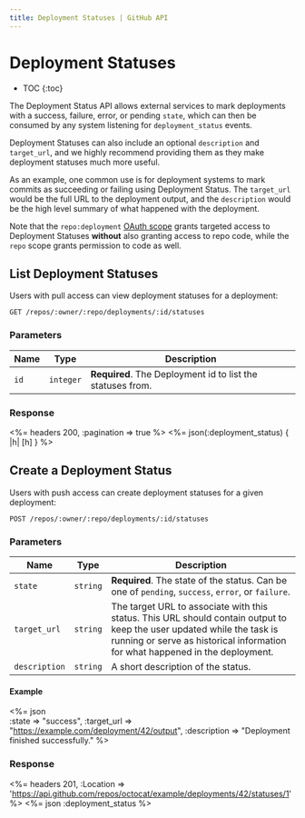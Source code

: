```yaml
---
title: Deployment Statuses | GitHub API
---
```


# Deployment Statuses

* TOC
{:toc}

The Deployment Status API allows external services to mark deployments with a
success, failure, error, or pending `state`, which can then be consumed by any
system listening for `deployment_status` events.

Deployment Statuses can also include an optional `description` and `target_url`, and
we highly recommend providing them as they make deployment statuses much more
useful.

As an example, one common use is for deployment systems to mark commits as
succeeding or failing using Deployment Status.  The `target_url` would be the
full URL to the deployment output, and the `description` would be the high
level summary of what happened with the deployment.

Note that the `repo:deployment` [OAuth scope](/v3/oauth/#scopes) grants
targeted access to Deployment Statuses **without** also granting access to repo
code, while the `repo` scope grants permission to code as well.

## List Deployment Statuses

Users with pull access can view deployment statuses for a deployment:

    GET /repos/:owner/:repo/deployments/:id/statuses

### Parameters

Name | Type | Description
-----|------|--------------
`id` |`integer`| **Required**. The Deployment id to list the statuses from.


### Response

<%= headers 200, :pagination => true %>
<%= json(:deployment_status) { |h| [h] } %>

## Create a Deployment Status

Users with push access can create deployment statuses for a given deployment:

    POST /repos/:owner/:repo/deployments/:id/statuses

### Parameters

Name | Type | Description
-----|------|--------------
`state`|`string` | **Required**. The state of the status. Can be one of `pending`, `success`, `error`, or `failure`.
`target_url`|`string` | The target URL to associate with this status.  This URL should contain output to keep the user updated while the task is running or serve as historical information for what happened in the deployment.
`description`|`string` | A short description of the status.

#### Example

<%= json \
  :state       => "success",
  :target_url  => "https://example.com/deployment/42/output",
  :description => "Deployment finished successfully."
%>

### Response

<%= headers 201,
      :Location =>
'https://api.github.com/repos/octocat/example/deployments/42/statuses/1' %>
<%= json :deployment_status %>
